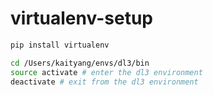 # virtualenv-setup
```bash
pip install virtualenv
```

```bash
cd /Users/kaityang/envs/dl3/bin
source activate # enter the dl3 environment
deactivate # exit from the dl3 environment
```
